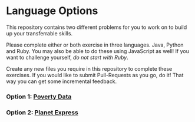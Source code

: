 # Language Options
This repository contains two different problems for you to work on to build up your transferrable skills.

Please complete either or both exercise in three languages. Java, Python and Ruby. You may also be able to do these using JavaScript as well! If you want to challenge yourself, _do not start with Ruby_.

Create any new files you require in this repository to complete these exercises. If you would like to submit Pull-Requests as you go, do it! That way you can get some incremental feedback.

### Option 1: [Poverty Data](poverty-data.md)

### Option 2: [Planet Express](spaceships.md)
